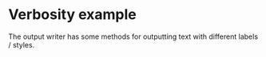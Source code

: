 # Verbosity example

The output writer has some methods for outputting text with different labels / styles.